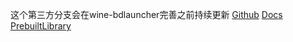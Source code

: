 这个第三方分支会在wine-bdlauncher完善之前持续更新
[Github](https://github.com/ShrBox/bdlauncher-life)
[Docs](https://github.com/ShrBox/bdlauncher/wiki)
[PrebuiltLibrary](https://github.com/ShrBox/bdlauncher/actions)